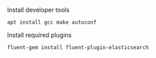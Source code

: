 Install developer tools

```
apt install gcc make autoconf
```

Install required plugins

```
fluent-gem install fluent-plugin-elasticsearch
```